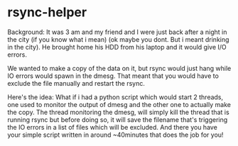 # rsync-helper
Background: It was 3 am and my friend and I were just back after a night in the city (if you know what i mean) (ok maybe you dont. But i meant drinking in the city).
He brought home his HDD from his laptop and it would give I/O errors.

We wanted to make a copy of the data on it, but rsync would just hang while IO errors would spawn in the dmesg. 
That meant that you would have to exclude the file manually and restart the rsync.

Here's the idea:
What if i had a python script which would start 2 threads, one used to monitor the output of dmesg and the other one to actually make the copy.
The thread monitoring the dmesg, will simply kill the thread that is running rsync but before doing so, it will save the filename that's triggering the IO errors in a list of files which will be excluded.
And there you have your simple script written in around ~40minutes that does the job for you!
